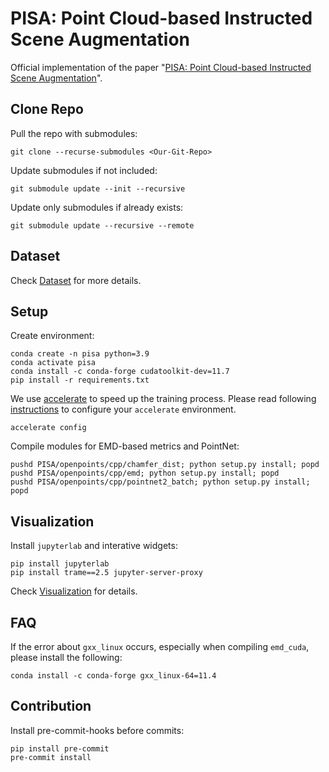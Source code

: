 # PISA: Point Cloud-based Instructed Scene Augmentation

Official implementation of the paper "[PISA: Point Cloud-based Instructed Scene Augmentation](TODO)".

## Clone Repo

Pull the repo with submodules:
```shell
git clone --recurse-submodules <Our-Git-Repo>
```

Update submodules if not included:
```shell
git submodule update --init --recursive
```

Update only submodules if already exists:
```shell
git submodule update --recursive --remote
```

## Dataset

Check [Dataset](datasets/README.md) for more details.

## Setup
Create environment:
```shell
conda create -n pisa python=3.9
conda activate pisa
conda install -c conda-forge cudatoolkit-dev=11.7
pip install -r requirements.txt
```

We use [accelerate](https://huggingface.co/docs/accelerate/index) to speed up the training process. Please read following [instructions](https://huggingface.co/docs/accelerate/basic_tutorials/install#configuring--accelerate) to configure your `accelerate` environment.
```shell
accelerate config
```

Compile modules for EMD-based metrics and PointNet:
```shell
pushd PISA/openpoints/cpp/chamfer_dist; python setup.py install; popd
pushd PISA/openpoints/cpp/emd; python setup.py install; popd
pushd PISA/openpoints/cpp/pointnet2_batch; python setup.py install; popd
```

## Visualization

Install `jupyterlab` and interative widgets:
```shell
pip install jupyterlab
pip install trame==2.5 jupyter-server-proxy
```

Check [Visualization](PISA/visualization/README.md) for details.

## FAQ

If the error about `gxx_linux` occurs, especially when compiling `emd_cuda`, please install the following:
```shell
conda install -c conda-forge gxx_linux-64=11.4
```

## Contribution

Install pre-commit-hooks before commits:
```shell
pip install pre-commit
pre-commit install
```
